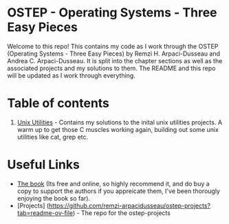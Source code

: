 # OSTEP - Operating Systems - Three Easy Pieces
Welcome to this repo! This contains my code as I work through the OSTEP (Operating Systems - Three Easy Pieces) by Remzi H. Arpaci-Dusseau and Andrea C. Arpaci-Dusseau. It is split into the chapter sections as well as the associated projects and my solutions to them. The README and this repo will be updated as I work through everything.


# Table of contents
1. [Unix Utilities](https://github.com/armurox/OSTEP---Operating-Systems/tree/main/projects/unix_utilities) - Contains my solutions to the inital unix utilities projects. A warm up to get those C muscles working again, building out some unix utilities like cat, grep etc.


# Useful Links
- [The book](https://pages.cs.wisc.edu/~remzi/OSTEP/) (Its free and online, so highly recommend it, and do buy a copy to support the authors if you appreicate them, I've been thorougly enjoying the book so far).
- [Projects] (https://github.com/remzi-arpacidusseau/ostep-projects?tab=readme-ov-file) - The repo for the ostep-projects
